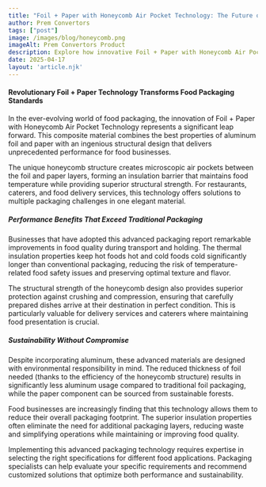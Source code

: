 ```yaml
---
title: "Foil + Paper with Honeycomb Air Pocket Technology: The Future of Food Packaging"
author: Prem Convertors
tags: ["post"]
image: /images/blog/honeycomb.png
imageAlt: Prem Convertors Product
description: Explore how innovative Foil + Paper with Honeycomb Air Pocket Technology is revolutionizing food packaging with superior insulation, strength, and sustainability.
date: 2025-04-17
layout: 'article.njk'
---
```


#### Revolutionary Foil + Paper Technology Transforms Food Packaging Standards

In the ever-evolving world of food packaging, the innovation of Foil + Paper with Honeycomb Air Pocket Technology represents a significant leap forward. This composite material combines the best properties of aluminum foil and paper with an ingenious structural design that delivers unprecedented performance for food businesses.

The unique honeycomb structure creates microscopic air pockets between the foil and paper layers, forming an insulation barrier that maintains food temperature while providing superior structural strength. For restaurants, caterers, and food delivery services, this technology offers solutions to multiple packaging challenges in one elegant material.

##### Performance Benefits That Exceed Traditional Packaging

Businesses that have adopted this advanced packaging report remarkable improvements in food quality during transport and holding. The thermal insulation properties keep hot foods hot and cold foods cold significantly longer than conventional packaging, reducing the risk of temperature-related food safety issues and preserving optimal texture and flavor.

The structural strength of the honeycomb design also provides superior protection against crushing and compression, ensuring that carefully prepared dishes arrive at their destination in perfect condition. This is particularly valuable for delivery services and caterers where maintaining food presentation is crucial.

##### Sustainability Without Compromise

Despite incorporating aluminum, these advanced materials are designed with environmental responsibility in mind. The reduced thickness of foil needed (thanks to the efficiency of the honeycomb structure) results in significantly less aluminum usage compared to traditional foil packaging, while the paper component can be sourced from sustainable forests.

Food businesses are increasingly finding that this technology allows them to reduce their overall packaging footprint. The superior insulation properties often eliminate the need for additional packaging layers, reducing waste and simplifying operations while maintaining or improving food quality.

Implementing this advanced packaging technology requires expertise in selecting the right specifications for different food applications. Packaging specialists can help evaluate your specific requirements and recommend customized solutions that optimize both performance and sustainability.